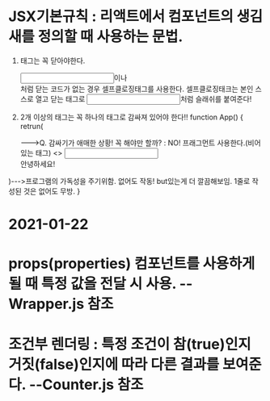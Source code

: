 # JSX기본규칙 : 리액트에서 컴포넌트의 생김새를 정의할 때 사용하는 문법.
1. 태그는 꼭 닫아야한다. <div> </div>
<input>이나 <br>처럼 닫는 코드가 없는 경우 셀프클로징태그를 사용한다.
셀프클로징태크는 본인 스스로 열고 닫는 태그로 <input />처럼 슬래쉬를 붙여준다!

2. 2개 이상의 태그는 꼭 하나의 태그로 감싸져 있어야 한다!!
function App() {
  retrun(
    <div> --->Q. 감싸기가 애매한 상황! 꼭 해야만 할까? : NO! 프래그먼트 사용한다.(비어있는 태그) <></>
     <input />                            
     <div>안녕하세요!</div>                 
    </div>
  )--->프로그램의 가독성을 주기위함. 없어도 작동! but있는게 더 깔끔해보임. 1줄로 작성된 것은 없어도 무방.
}

# 2021-01-22
# props(properties) 컴포넌트를 사용하게 될 때 특정 값을 전달 시 사용. --Wrapper.js 참조

# 조건부 렌더링 : 특정 조건이 참(true)인지 거짓(false)인지에 따라 다른 결과를 보여준다. --Counter.js 참조